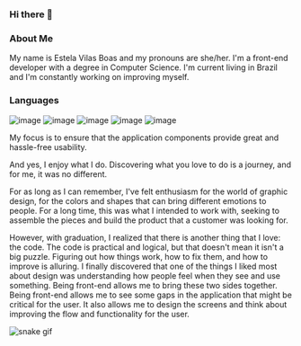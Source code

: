 ### Hi there 👋

### About Me
My name is Estela Vilas Boas and my pronouns are she/her. I'm a front-end developer with a degree in Computer Science. I'm current living in Brazil and I'm constantly working on improving myself.

### Languages
![image](https://user-images.githubusercontent.com/30927758/195652413-f637e652-3d4e-4110-8b30-4087c3aeca25.png)
 ![image](https://user-images.githubusercontent.com/30927758/195652430-080bc653-a0bc-40ea-b6f9-1de0aa8a481e.png)
 ![image](https://user-images.githubusercontent.com/30927758/195634538-563dde23-7bdc-49a7-8990-89cb9f8315f8.png)
 ![image](https://user-images.githubusercontent.com/30927758/195652476-0ccbb7f3-a8fb-4771-ab59-e6c656300f46.png)
![image](https://user-images.githubusercontent.com/30927758/195652583-b437a293-9539-4cb9-8950-b782262acc0d.png)


My focus is to ensure that the application components provide great and hassle-free usability.

And yes, I enjoy what I do. Discovering what you love to do is a journey, and for me, it was no different.

For as long as I can remember, I've felt enthusiasm for the world of graphic design, for the colors and shapes that can bring different emotions to people. For a long time, this was what I intended to work with, seeking to assemble the pieces and build the product that a customer was looking for.

However, with graduation, I realized that there is another thing that I love: the code. The code is practical and logical, but that doesn't mean it isn't a big puzzle. Figuring out how things work, how to fix them, and how to improve is alluring. I finally discovered that one of the things I liked most about design was understanding how people feel when they see and use something. Being front-end allows me to bring these two sides together. Being front-end allows me to see some gaps in the application that might be critical for the user. It also allows me to design the screens and think about improving the flow and functionality for the user.

![snake gif](https://github.com/estelavilasboas/estelavilasboas/blob/output/github-contribution-grid-snake.gif)
